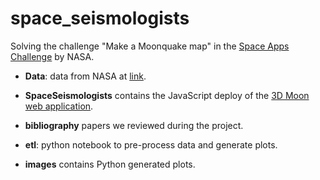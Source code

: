 # space_seismologists

Solving the challenge "Make a Moonquake map" in the [Space Apps Challenge](https://www.spaceappschallenge.org/) by NASA.

* **Data**: data from NASA at [link](https://pds-geosciences.wustl.edu/missions/apollo/seismic_event_catalog.htm).

* **SpaceSeismologists** contains the JavaScript deploy of the [3D Moon web application](https://spaceseismologists20221002150941.azurewebsites.net/).

* **bibliography** papers we reviewed during the project.

* **etl**: python notebook to pre-process data and generate plots.

* **images** contains Python generated plots.
